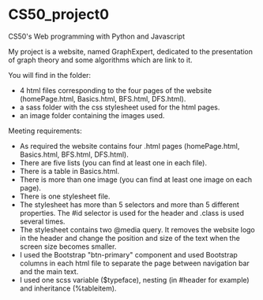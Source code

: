 # CS50_project0
CS50's Web programming with Python and Javascript

My project is a website, named GraphExpert, dedicated to the presentation of graph theory and some algorithms which are link to it.

You will find in the folder:
- 4 html files corresponding to the four pages of the website (homePage.html, Basics.html, BFS.html, DFS.html).
- a sass folder with the css stylesheet used for the html pages.
- an image folder containing the images used.

Meeting requirements:
- As required the website contains four .html pages (homePage.html, Basics.html, BFS.html, DFS.html).
- There are five lists (you can find at least one in each file).
- There is a table in Basics.html.
- There is more than one image (you can find at least one image on each page).
- There is one stylesheet file.
- The stylesheet has more than 5 selectors and more than 5 different properties. The #id selector is used for the header
and .class is used several times.
- The stylesheet contains two @media query. It removes the website logo in the header and change the position and size of the text when the screen size becomes smaller.
- I used the Bootstrap "btn-primary" component and used Bootstrap columns in each html file to separate the page between navigation bar and the main text.
- I used one scss variable ($typeface), nesting (in #header for example) and inheritance (%tableitem).
